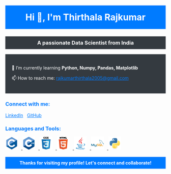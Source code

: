 <h1 align="center" style="color: #FFFFFF; background-color: #007BFF; padding: 20px;">Hi 👋, I'm Thirthala Rajkumar</h1>
<h3 align="center" style="color: #FFFFFF; background-color: #343a40; padding: 10px;">A passionate Data Scientist from India</h3>

<div style="background-color: #343a40; padding: 20px; color: #FFFFFF;">
    <p>🌱 I’m currently learning <strong>Python, Numpy, Pandas, Matplotlib</strong></p>
    <p>📫 How to reach me: <a href="mailto:rajkumarthirthala2005@gmail.com" style="color: #007BFF;">rajkumarthirthala2005@gmail.com</a></p>
</div>

<h3 align="left" style="color: #007BFF;">Connect with me:</h3>
<p align="left" style="color: #FFFFFF;">
  <a href="https://www.linkedin.com/in/yourprofile" target="_blank" style="color: #007BFF;">LinkedIn</a> | 
  <a href="https://github.com/yourusername" target="_blank" style="color: #007BFF;">GitHub</a>
</p>

<h3 align="left" style="color: #007BFF;">Languages and Tools:</h3>
<p align="left" style="color: #FFFFFF;">
  <a href="https://www.cprogramming.com/" target="_blank" rel="noreferrer"> 
    <img src="https://raw.githubusercontent.com/devicons/devicon/master/icons/c/c-original.svg" alt="C" width="40" height="40" style="margin-right: 10px;"/> 
  </a> 
  <a href="https://www.w3schools.com/cpp/" target="_blank" rel="noreferrer"> 
    <img src="https://raw.githubusercontent.com/devicons/devicon/master/icons/cplusplus/cplusplus-original.svg" alt="C++" width="40" height="40" style="margin-right: 10px;"/> 
  </a> 
  <a href="https://www.w3schools.com/css/" target="_blank" rel="noreferrer"> 
    <img src="https://raw.githubusercontent.com/devicons/devicon/master/icons/css3/css3-original-wordmark.svg" alt="CSS" width="40" height="40" style="margin-right: 10px;"/> 
  </a> 
  <a href="https://www.w3.org/html/" target="_blank" rel="noreferrer"> 
    <img src="https://raw.githubusercontent.com/devicons/devicon/master/icons/html5/html5-original-wordmark.svg" alt="HTML" width="40" height="40" style="margin-right: 10px;"/> 
  </a> 
  <a href="https://www.java.com" target="_blank" rel="noreferrer"> 
    <img src="https://raw.githubusercontent.com/devicons/devicon/master/icons/java/java-original.svg" alt="Java" width="40" height="40" style="margin-right: 10px;"/> 
  </a> 
  <a href="https://www.mysql.com/" target="_blank" rel="noreferrer"> 
    <img src="https://raw.githubusercontent.com/devicons/devicon/master/icons/mysql/mysql-original-wordmark.svg" alt="MySQL" width="40" height="40" style="margin-right: 10px;"/> 
  </a> 
  <a href="https://www.python.org" target="_blank" rel="noreferrer"> 
    <img src="https://raw.githubusercontent.com/devicons/devicon/master/icons/python/python-original.svg" alt="Python" width="40" height="40" style="margin-right: 10px;"/> 
  </a> 
</p>

<h4 align="center" style="color: #FFFFFF; background-color: #007BFF; padding: 10px;">Thanks for visiting my profile! Let's connect and collaborate!</h4>
